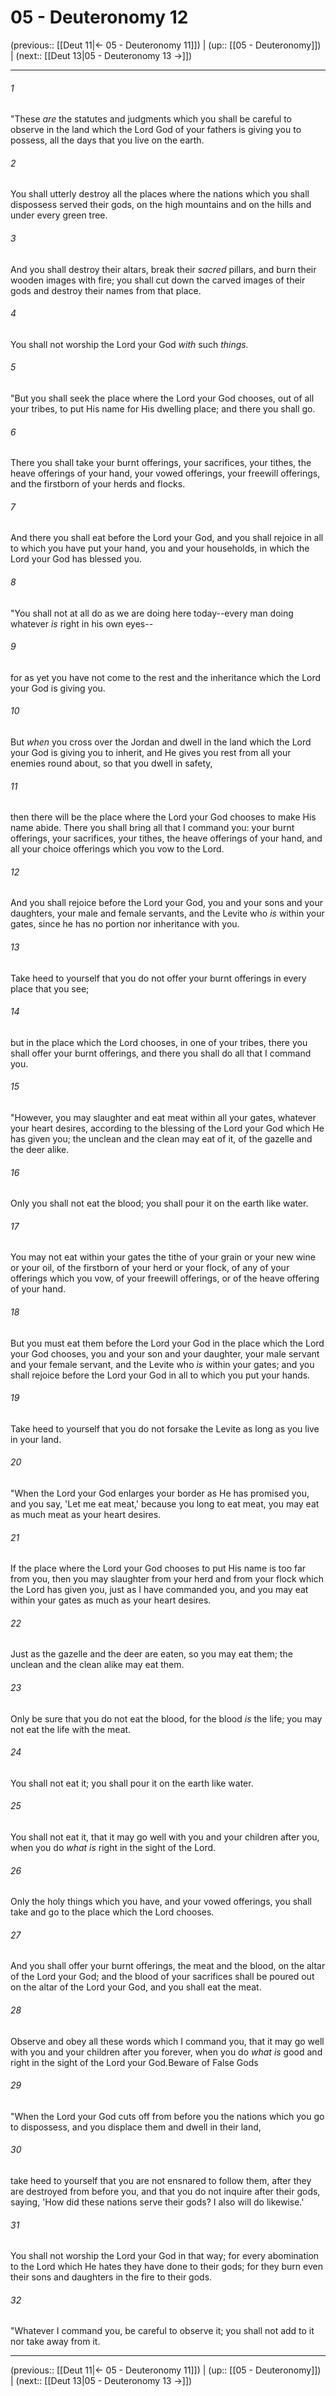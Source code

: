 # 05 - Deuteronomy 12

(previous:: [[Deut 11|← 05 - Deuteronomy 11]]) | (up:: [[05 - Deuteronomy]]) | (next:: [[Deut 13|05 - Deuteronomy 13 →]])

***


###### 1 
"These _are_ the statutes and judgments which you shall be careful to observe in the land which the Lord God of your fathers is giving you to possess, all the days that you live on the earth. 

###### 2 
You shall utterly destroy all the places where the nations which you shall dispossess served their gods, on the high mountains and on the hills and under every green tree. 

###### 3 
And you shall destroy their altars, break their _sacred_ pillars, and burn their wooden images with fire; you shall cut down the carved images of their gods and destroy their names from that place. 

###### 4 
You shall not worship the Lord your God _with_ such _things._ 

###### 5 
"But you shall seek the place where the Lord your God chooses, out of all your tribes, to put His name for His dwelling place; and there you shall go. 

###### 6 
There you shall take your burnt offerings, your sacrifices, your tithes, the heave offerings of your hand, your vowed offerings, your freewill offerings, and the firstborn of your herds and flocks. 

###### 7 
And there you shall eat before the Lord your God, and you shall rejoice in all to which you have put your hand, you and your households, in which the Lord your God has blessed you. 

###### 8 
"You shall not at all do as we are doing here today--every man doing whatever _is_ right in his own eyes-- 

###### 9 
for as yet you have not come to the rest and the inheritance which the Lord your God is giving you. 

###### 10 
But _when_ you cross over the Jordan and dwell in the land which the Lord your God is giving you to inherit, and He gives you rest from all your enemies round about, so that you dwell in safety, 

###### 11 
then there will be the place where the Lord your God chooses to make His name abide. There you shall bring all that I command you: your burnt offerings, your sacrifices, your tithes, the heave offerings of your hand, and all your choice offerings which you vow to the Lord. 

###### 12 
And you shall rejoice before the Lord your God, you and your sons and your daughters, your male and female servants, and the Levite who _is_ within your gates, since he has no portion nor inheritance with you. 

###### 13 
Take heed to yourself that you do not offer your burnt offerings in every place that you see; 

###### 14 
but in the place which the Lord chooses, in one of your tribes, there you shall offer your burnt offerings, and there you shall do all that I command you. 

###### 15 
"However, you may slaughter and eat meat within all your gates, whatever your heart desires, according to the blessing of the Lord your God which He has given you; the unclean and the clean may eat of it, of the gazelle and the deer alike. 

###### 16 
Only you shall not eat the blood; you shall pour it on the earth like water. 

###### 17 
You may not eat within your gates the tithe of your grain or your new wine or your oil, of the firstborn of your herd or your flock, of any of your offerings which you vow, of your freewill offerings, or of the heave offering of your hand. 

###### 18 
But you must eat them before the Lord your God in the place which the Lord your God chooses, you and your son and your daughter, your male servant and your female servant, and the Levite who _is_ within your gates; and you shall rejoice before the Lord your God in all to which you put your hands. 

###### 19 
Take heed to yourself that you do not forsake the Levite as long as you live in your land. 

###### 20 
"When the Lord your God enlarges your border as He has promised you, and you say, 'Let me eat meat,' because you long to eat meat, you may eat as much meat as your heart desires. 

###### 21 
If the place where the Lord your God chooses to put His name is too far from you, then you may slaughter from your herd and from your flock which the Lord has given you, just as I have commanded you, and you may eat within your gates as much as your heart desires. 

###### 22 
Just as the gazelle and the deer are eaten, so you may eat them; the unclean and the clean alike may eat them. 

###### 23 
Only be sure that you do not eat the blood, for the blood _is_ the life; you may not eat the life with the meat. 

###### 24 
You shall not eat it; you shall pour it on the earth like water. 

###### 25 
You shall not eat it, that it may go well with you and your children after you, when you do _what is_ right in the sight of the Lord. 

###### 26 
Only the holy things which you have, and your vowed offerings, you shall take and go to the place which the Lord chooses. 

###### 27 
And you shall offer your burnt offerings, the meat and the blood, on the altar of the Lord your God; and the blood of your sacrifices shall be poured out on the altar of the Lord your God, and you shall eat the meat. 

###### 28 
Observe and obey all these words which I command you, that it may go well with you and your children after you forever, when you do _what is_ good and right in the sight of the Lord your God.Beware of False Gods 

###### 29 
"When the Lord your God cuts off from before you the nations which you go to dispossess, and you displace them and dwell in their land, 

###### 30 
take heed to yourself that you are not ensnared to follow them, after they are destroyed from before you, and that you do not inquire after their gods, saying, 'How did these nations serve their gods? I also will do likewise.' 

###### 31 
You shall not worship the Lord your God in that way; for every abomination to the Lord which He hates they have done to their gods; for they burn even their sons and daughters in the fire to their gods. 

###### 32 
"Whatever I command you, be careful to observe it; you shall not add to it nor take away from it.

***

(previous:: [[Deut 11|← 05 - Deuteronomy 11]]) | (up:: [[05 - Deuteronomy]]) | (next:: [[Deut 13|05 - Deuteronomy 13 →]])
